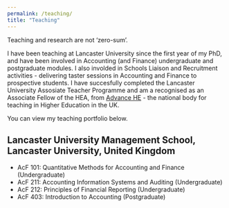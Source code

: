 ```yaml
---
permalink: /teaching/
title: "Teaching"
---
```



Teaching and research are not ‘zero-sum’.

I have been teaching at Lancaster University since the first year of my PhD, and have been involved in Accounting (and Finance) undergraduate and postgraduate modules. I also involded in Schools Liaison and Recruitment activities - delivering taster sessions in Accounting and Finance to prospective students. I have succesfully completed the Lancaster University Assosiate Teacher Programme and am a recognised as an Associate Fellow of the HEA, from [Advance HE](https://www.advance-he.ac.uk) - the national body for teaching in Higher Education in the UK. 


You can view my teaching portfolio below.

## Lancaster University Management School, Lancaster University, United Kingdom
- AcF 101: Quantitative Methods for Accounting and Finance (Undergraduate)
- AcF 211: Accounting Information Systems and Auditing (Undergraduate)
- AcF 212: Principles of Financial Reporting (Undergraduate)
- AcF 403: Introduction to Accounting (Postgraduate)
